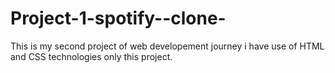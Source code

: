# Project-1-spotify--clone-
This is my second project of web developement journey i have use of HTML and CSS technologies only this project.
